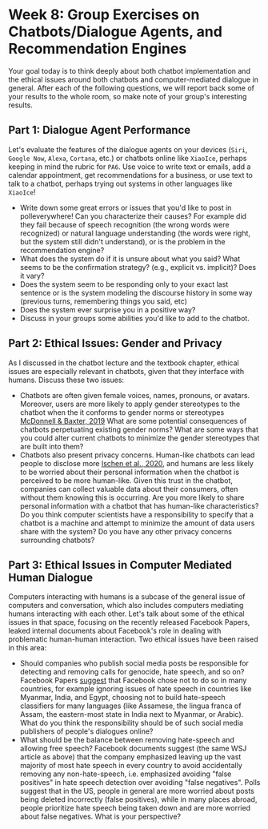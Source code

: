 # Week 8: Group Exercises on Chatbots/Dialogue Agents, and Recommendation Engines

Your goal today is to think deeply about both chatbot implementation and the ethical issues around both chatbots and computer-mediated dialogue in general. 
After each of the following questions, we will report back some of your results to the whole room, so make note of your group's interesting results. 

## Part 1: Dialogue Agent Performance

Let's evaluate the features of the dialogue agents on your devices (`Siri`, `Google Now`, `Alexa`, `Cortana`, etc.) or chatbots online like `XiaoIce`, perhaps keeping in mind the rubric for `PA6`. 
Use voice to write text or emails, add a calendar appointment, get recommendations for a business, or use text to talk to a chatbot, perhaps trying out systems in other languages like `XiaoIce`! 

* Write down some great errors or issues that you'd like to post in polleverywhere! 
  Can you characterize their causes? 
  For example did they fail because of speech recognition (the wrong words were recognized) or natural language understanding (the words were right, but the system still didn't understand), or is the problem in the recommendation engine? 
* What does the system do if it is unsure about what you said? What seems to be the confirmation strategy? (e.g., explicit vs. implicit)? 
  Does it vary?
* Does the system seem to be responding only to your exact last sentence or is the system modeling the discourse history in some way (previous turns, remembering things you said, etc)
* Does the system ever surprise you in a positive way? 
* Discuss in your groups some abilities you'd like to add to the chatbot. 

## Part 2: Ethical Issues: Gender and Privacy

As I discussed in the chatbot lecture and the textbook chapter, ethical issues are especially relevant in chatbots, given that they interface with humans. 
Discuss these two issues: 

* Chatbots are often given female voices, names, pronouns, or avatars. 
  Moreover, users are more likely to apply gender stereotypes to the chatbot when the it conforms to gender norms or stereotypes [McDonnell & Baxter, 2019](https://academic.oup.com/iwc/article/31/2/116/5448907?casa_token=JOyJzMZWjYUAAAAA:A3gCGZjlXH-I5szqdQ-TGb9SCCwLU0TTsoOu9S4LKymDE9HN3zGS5UTepWMdJ1-OG8wbeRa6n2v9OQ)
  What are some potential consequences of chatbots perpetuating existing gender norms?
  What are some ways that you could alter current chatbots to minimize the gender stereotypes that are built into them? 
* Chatbots also present privacy concerns. 
  Human-like chatbots can lead people to disclose more [Ischen et al., 2020](https://link-springer-com.stanford.idm.oclc.org/chapter/10.1007%2F978-3-030-39540-7_3), and humans are less likely to be worried about their personal information when the chatbot is perceived to be more human-like.
  Given this trust in the chatbot, companies can collect valuable data about their consumers, often without them knowing this is occurring.
  Are you more likely to share personal information with a chatbot that has human-like characteristics? 
  Do you think computer scientists have a responsibility to specify that a chatbot is a machine and attempt to minimize the amount of data users share with the system? 
  Do you have any other privacy concerns surrounding chatbots? 
  
## Part 3: Ethical Issues in Computer Mediated Human Dialogue

Computers interacting with humans is a subcase of the general issue of computers and conversation, which also includes computers mediating humans interacting with each other. 
Let's talk about some of the ethical issues in that space, focusing on the recently released Facebook Papers, leaked internal documents about Facebook's role in dealing with problematic human-human interaction. 
Two ethical issues have been raised in this area: 
* Should companies who publish social media posts be responsible for detecting and removing calls for genocide, hate speech, and so on?
  Facebook Papers [suggest](https://cs124.stanford.edu/restricted/WSJhatespeech.pdf) that Facebook chose not to do so in many countries, for example ignoring issues of hate speech in countries like Myanmar, India, and Egypt, choosing not to build hate-speech classifiers for many languages (like Assamese, the lingua franca of Assam, the eastern-most state in India next to Myanmar, or Arabic). 
  What do you think the responsibility should be of such social media publishers of people's dialogues online? 
* What should be the balance between removing hate-speech and allowing free speech?
  Facebook documents suggest (the same WSJ article as above) that the company emphasized leaving up the vast majority of most hate speech in every country to avoid accidentally removing any non-hate-speech, i.e. emphasized avoiding "false positives" in hate speech detection over avoiding "false negatives".
  Polls suggest that in the US, people in general are more worried about posts being deleted incorrectly (false positives), while in many places abroad, people prioritize hate speech being taken down and are more worried about false negatives. 
  What is your perspective?
  
